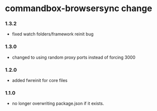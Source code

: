 # commandbox-browsersync change

### 1.3.2

* fixed watch folders/framework reinit bug

### 1.3.0

* changed to using random proxy ports instead of forcing 3000

### 1.2.0

* added fwreinit for core files

### 1.1.0

* no longer overwriting package.json if it exists.